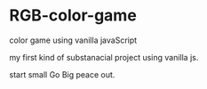 # RGB-color-game
color game using vanilla javaScript

my first kind of substanacial project using vanilla js.

start small Go Big 
peace out.

